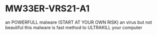 # MW33ER-VRS21-A1
an POWERFULL malware (START AT YOUR OWN RISK)
an virus but not beautiful this malware is fast method to ULTRAKILL your computer
